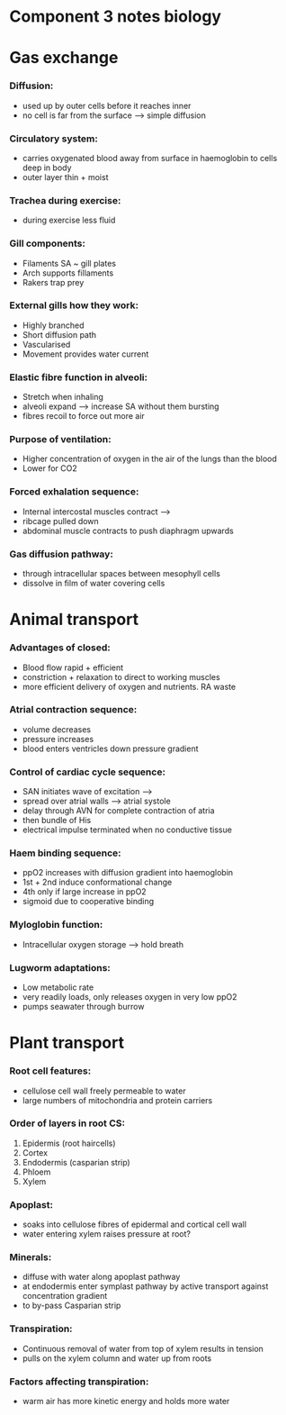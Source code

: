 # Component 3 notes biology
#
# Gas exchange
### Diffusion:
- used up by outer cells before it reaches inner
- no cell is far from the surface --> simple diffusion

### Circulatory system:
- carries oxygenated blood away from surface in haemoglobin to cells deep in body
- outer layer thin + moist

### Trachea during exercise:
- during exercise less fluid

### Gill components:
- Filaments SA ~ gill plates
- Arch supports fillaments
- Rakers trap prey

### External gills how they work:
- Highly branched
- Short diffusion path
- Vascularised
- Movement provides water current

### Elastic fibre function in alveoli:
- Stretch when inhaling
- alveoli expand --> increase SA without them bursting
- fibres recoil to force out more air

### Purpose of ventilation:
- Higher concentration of oxygen in the air of the lungs than the blood
- Lower for CO2

### Forced exhalation sequence:
- Internal intercostal muscles contract -->
- ribcage pulled down
- abdominal muscle contracts to push diaphragm upwards

### Gas diffusion pathway:
- through intracellular spaces between mesophyll cells
- dissolve in film of water covering cells

#
# Animal transport
### Advantages of closed:
- Blood flow rapid + efficient
- constriction + relaxation to direct to working muscles
- more efficient delivery of oxygen and nutrients. RA waste

### Atrial contraction sequence:
- volume decreases
- pressure increases
- blood enters ventricles down pressure gradient

### Control of cardiac cycle sequence:
- SAN initiates wave of excitation -->
- spread over atrial walls --> atrial systole
- delay through AVN for complete contraction of atria
- then bundle of His
- electrical impulse terminated when no conductive tissue

### Haem binding sequence:
- ppO2 increases with diffusion gradient into haemoglobin
- 1st + 2nd induce conformational change
- 4th only if large increase in ppO2
- sigmoid due to cooperative binding

### Myloglobin function:
- Intracellular oxygen storage --> hold breath

### Lugworm adaptations:
- Low metabolic rate
- very readily loads, only releases oxygen in very low ppO2
- pumps seawater through burrow

#
# Plant transport
### Root cell features:
- cellulose cell wall freely permeable to water
- large numbers of mitochondria and protein carriers

### Order of layers in root CS:
1. Epidermis (root haircells)
2. Cortex
3. Endodermis (casparian strip)
4. Phloem
5. Xylem

### Apoplast:
- soaks into cellulose fibres of epidermal and cortical cell wall
- water entering xylem raises pressure at root?

### Minerals:
- diffuse with water along apoplast pathway
- at endodermis enter symplast pathway by active transport against concentration gradient
- to by-pass Casparian strip

### Transpiration:
- Continuous removal of water from top of xylem results in tension
- pulls on the xylem column and water up from roots

### Factors affecting transpiration:
- warm air has more kinetic energy and holds more water
